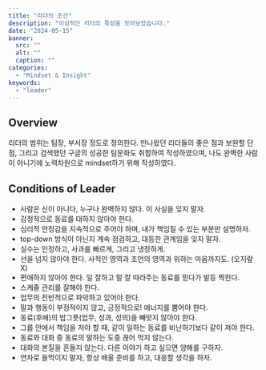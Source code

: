 ```yaml
---
title: "리더의 조건"
description: "이상적인 리더의 특성을 모아보았습니다."
date: "2024-05-15"
banner:
  src: ""
  alt: ""
  caption: ""
categories: 
  - "Mindset & Insight"
keywords: 
  - "leader"
---
```


## Overview
리더의 범위는 팀장, 부서장 정도로 정의한다.
만나왔던 리더들의 좋은 점과 보완할 단점, 그리고 검색했던 구글의 성공한 팀문화도 취합하여 작성하였으며,
나도 완벽한 사람이 아니기에 노력차원으로 mindset하기 위해 작성하였다.


## Conditions of Leader
- 사람은 신이 아니다, 누구나 완벽하지 않다. 이 사실을 잊지 말자.
- 감정적으로 동료를 대하지 않아야 한다.
- 심리적 안정감을 지속적으로 주어야 하며, 내가 책임질 수 있는 부분만 설명하자.
- top-down 방식이 아닌지 계속 점검하고, 대등한 관계임을 잊지 말자.
- 실수는 인정하고, 사과를 빠르게, 그리고 냉정하게.
- 선을 넘지 않아야 한다. 사적인 영역과 조언의 영역과 위하는 마음까지도. (오지랖 X)
- 편애하지 않아야 한다. 일 잘하고 말 잘 따라주는 동료를 믿다가 발등 찍힌다.
- 스케줄 관리를 잘해야 한다.
- 업무의 전반적으로 파악하고 있어야 한다.
- 말과 행동이 부정적이지 않고, 긍정적으로! 에너지를 뿜어야 한다.
- 동료(후배)의 밥그릇(업무, 성과, 성의)을 빼앗지 않아야 한다.
- 그룹 안에서 책임을 저야 할 때, 같이 일하는 동료를 비난하기보다 같이 져야 한다.
- 동료와 대화 중 동료의 말하는 도중 끊어 먹지 않는다.
- 대화의 본질을 흔들지 않는다. 다른 이야기 하고 싶으면 양해를 구하자.
- 연차로 들먹이지 말자, 항상 배울 준비를 하고, 대응할 생각을 하자.